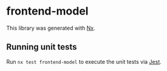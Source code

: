 # frontend-model

This library was generated with [Nx](https://nx.dev).

## Running unit tests

Run `nx test frontend-model` to execute the unit tests via [Jest](https://jestjs.io).
